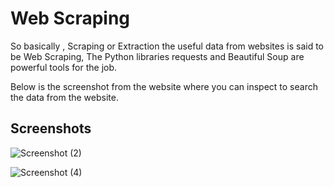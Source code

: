 
# Web Scraping

So basically , Scraping or Extraction the useful data from websites is said to be Web Scraping,
The Python libraries requests and Beautiful Soup are powerful tools for the job.

Below is the screenshot from the website where you can inspect to search the data from the website.

## Screenshots

![Screenshot (2)](https://user-images.githubusercontent.com/78168737/152370129-ce876db0-28ba-4d67-b6e0-4bdf913fde36.png)


![Screenshot (4)](https://user-images.githubusercontent.com/78168737/152371469-a2791ab7-20ae-408c-b4f3-392380ccbbfd.png)

